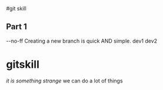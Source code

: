 #git skill
## Part 1
--no-ff
Creating a new branch is quick AND simple.
dev1
dev2

# gitskill
*it is something strange* we can do a lot of things
